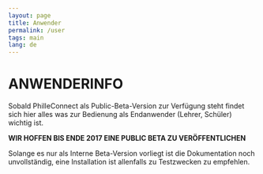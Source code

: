 ```yaml
---
layout: page
title: Anwender
permalink: /user
tags: main
lang: de
---
```


# **ANWENDER**INFO

Sobald PhilleConnect als Public-Beta-Version zur Verfügung steht findet sich hier alles was zur Bedienung als Endanwender (Lehrer, Schüler) wichtig ist.

**WIR HOFFEN BIS ENDE 2017 EINE PUBLIC BETA ZU VERÖFFENTLICHEN**

Solange es nur als Interne Beta-Version vorliegt ist die Dokumentation noch unvollständig, eine Installation ist allenfalls zu Testzwecken zu empfehlen.
